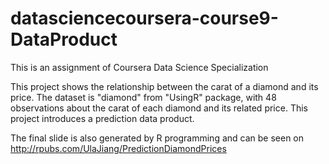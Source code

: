 # datasciencecoursera-course9-DataProduct
This is an assignment of Coursera Data Science Specialization

This project shows the relationship between the carat of a diamond and its price. The dataset is "diamond" from "UsingR" package, with 48 observations about the carat of each diamond and its related price. This project introduces a prediction data product. 

The final slide is also generated by R programming and can be seen on http://rpubs.com/UlaJiang/PredictionDiamondPrices
